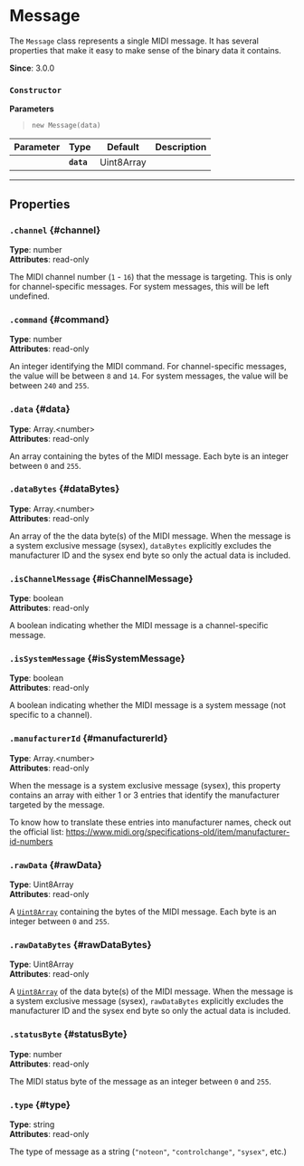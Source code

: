 
# Message

The `Message` class represents a single MIDI message. It has several properties that make it
easy to make sense of the binary data it contains.

**Since**: 3.0.0



### `Constructor`


  **Parameters**

  > `new Message(data)`

  <div class="parameter-table-container">

  | Parameter    | Type         | Default      | Description  |
  | ------------ | ------------ | ------------ | ------------ |
    |**`data`** | Uint8Array<br /> ||The raw data of the MIDI message as a [`Uint8Array`](https://developer.mozilla.org/en-US/docs/Web/JavaScript/Reference/Global_Objects/Uint8Array) of integers between `0` and `255`.|

  </div>



***

## Properties

### `.channel` {#channel}

**Type**: number<br />
**Attributes**: read-only<br />


The MIDI channel number (`1` - `16`) that the message is targeting. This is only for
channel-specific messages. For system messages, this will be left undefined.


### `.command` {#command}

**Type**: number<br />
**Attributes**: read-only<br />


An integer identifying the MIDI command. For channel-specific messages, the value will be
between `8` and `14`. For system messages, the value will be between `240` and `255`.


### `.data` {#data}

**Type**: Array.&lt;number&gt;<br />
**Attributes**: read-only<br />


An array containing the bytes of the MIDI message. Each byte is an integer between `0` and
`255`.


### `.dataBytes` {#dataBytes}

**Type**: Array.&lt;number&gt;<br />
**Attributes**: read-only<br />


An array of the the data byte(s) of the MIDI message. When the message is a system exclusive
message (sysex), `dataBytes` explicitly excludes the manufacturer ID and the sysex end
byte so only the actual data is included.


### `.isChannelMessage` {#isChannelMessage}

**Type**: boolean<br />
**Attributes**: read-only<br />


A boolean indicating whether the MIDI message is a channel-specific message.


### `.isSystemMessage` {#isSystemMessage}

**Type**: boolean<br />
**Attributes**: read-only<br />


A boolean indicating whether the MIDI message is a system message (not specific to a
channel).


### `.manufacturerId` {#manufacturerId}

**Type**: Array.&lt;number&gt;<br />
**Attributes**: read-only<br />


When the message is a system exclusive message (sysex), this property contains an array with
either 1 or 3 entries that identify the manufacturer targeted by the message.

To know how to translate these entries into manufacturer names, check out the official list:
https://www.midi.org/specifications-old/item/manufacturer-id-numbers


### `.rawData` {#rawData}

**Type**: Uint8Array<br />
**Attributes**: read-only<br />


A
[`Uint8Array`](https://developer.mozilla.org/en-US/docs/Web/JavaScript/Reference/Global_Objects/Uint8Array)
containing the bytes of the MIDI message. Each byte is an integer between `0` and `255`.


### `.rawDataBytes` {#rawDataBytes}

**Type**: Uint8Array<br />
**Attributes**: read-only<br />


A
[`Uint8Array`](https://developer.mozilla.org/en-US/docs/Web/JavaScript/Reference/Global_Objects/Uint8Array)
of the data byte(s) of the MIDI message. When the message is a system exclusive message
(sysex), `rawDataBytes` explicitly excludes the manufacturer ID and the sysex end byte so
only the actual data is included.


### `.statusByte` {#statusByte}

**Type**: number<br />
**Attributes**: read-only<br />


The MIDI status byte of the message as an integer between `0` and `255`.


### `.type` {#type}

**Type**: string<br />
**Attributes**: read-only<br />


The type of message as a string (`"noteon"`, `"controlchange"`, `"sysex"`, etc.)



